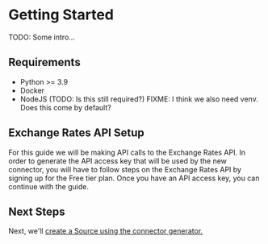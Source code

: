 # Getting Started
TODO: Some intro...

## Requirements
- Python >= 3.9
- Docker
- NodeJS (TODO: Is this still required?)
FIXME: I think we also need venv. Does this come by default?

## Exchange Rates API Setup
For this guide we will be making API calls to the Exchange Rates API. In order to generate the API access key that will be used by the new connector, you will have to follow steps on the Exchange Rates API by signing up for the Free tier plan. Once you have an API access key, you can continue with the guide.

## Next Steps
Next, we'll [create a Source using the connector generator.](./1-create-source.md)